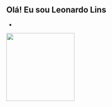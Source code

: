 ## Olá! Eu sou Leonardo Lins

- 
<div>
<a href="https://github.com/leonardolinsalves">
  <img height="180em"src="https://github-readme-stats.vercel.app/api?username=leonardolinsalves&theme=vision-friendly-dark&show_icons=true" data-canonical-src="https://github-readme-stats.vercel.app/api?username=leonardolinsalves&amp;show_icons=true&amp;theme=dark&amp;include_all_commits=true&amp;count_private=true" style="max-width: 100%;">
</a>
</div>
